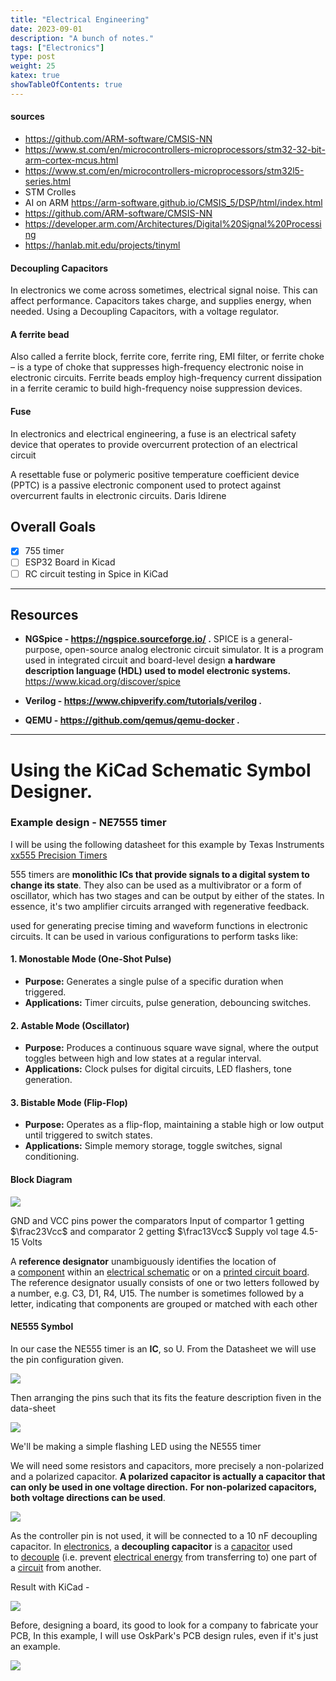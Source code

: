 ```yaml
---
title: "Electrical Engineering"
date: 2023-09-01
description: "A bunch of notes."
tags: ["Electronics"]
type: post
weight: 25
katex: true
showTableOfContents: true
---
```


#### sources
- https://github.com/ARM-software/CMSIS-NN
- https://www.st.com/en/microcontrollers-microprocessors/stm32-32-bit-arm-cortex-mcus.html
- https://www.st.com/en/microcontrollers-microprocessors/stm32l5-series.html
- STM Crolles
- AI on ARM https://arm-software.github.io/CMSIS_5/DSP/html/index.html 
- https://github.com/ARM-software/CMSIS-NN
- https://developer.arm.com/Architectures/Digital%20Signal%20Processing
- https://hanlab.mit.edu/projects/tinyml

#### Decoupling Capacitors
In electronics we come across sometimes, electrical signal noise. This can affect performance.
Capacitors takes charge, and supplies energy, when needed.
Using a Decoupling Capacitors, with a voltage regulator.

#### A ferrite bead 
Also called a ferrite block, ferrite core, ferrite ring, EMI filter, or ferrite choke – is a type of choke that suppresses high-frequency electronic noise in electronic circuits.
Ferrite beads employ high-frequency current dissipation in a ferrite ceramic to build high-frequency noise suppression devices.

#### Fuse
In electronics and electrical engineering, a fuse is an electrical safety device that operates to provide overcurrent protection of an electrical circuit

A resettable fuse or polymeric positive temperature coefficient device (PPTC) is a passive electronic component used to protect against overcurrent faults in electronic circuits. 
Daris Idirene
## Overall Goals
- [x] 755 timer
- [ ] ESP32 Board in Kicad
- [ ] RC circuit testing in Spice in KiCad

***
## Resources

- **NGSpice - https://ngspice.sourceforge.io/  .**
	SPICE is a general-purpose, open-source analog electronic circuit simulator. It is a program used in integrated circuit and board-level design
	**a hardware description language (HDL) used to model electronic systems.**
	https://www.kicad.org/discover/spice

- **Verilog - https://www.chipverify.com/tutorials/verilog .**

- **QEMU - https://github.com/qemus/qemu-docker .**
***
# **Using the KiCad  Schematic Symbol Designer.**
### Example design - **NE7555 timer**
I will be using the following datasheet for this example by Texas Instruments
[xx555 Precision Timers](https://www.ti.com/lit/ds/symlink/ne555.pdf?ts=1724379168692&ref_url=https%253A%252F%252Fwww.mouser.com%252F)

555 timers are **monolithic ICs that provide signals to a digital system to change its state**. They also can be used as a multivibrator or a form of oscillator, which has two stages and can be output by either of the states. In essence, it's two amplifier circuits arranged with regenerative feedback.

used for generating precise timing and waveform functions in electronic circuits. It can be used in various configurations to perform tasks like:
#### 1. **Monostable Mode (One-Shot Pulse)**
- **Purpose:** Generates a single pulse of a specific duration when triggered.
- **Applications:** Timer circuits, pulse generation, debouncing switches.

#### 2. **Astable Mode (Oscillator)**
- **Purpose:** Produces a continuous square wave signal, where the output toggles between high and low states at a regular interval.
- **Applications:** Clock pulses for digital circuits, LED flashers, tone generation.

#### 3. **Bistable Mode (Flip-Flop)**
- **Purpose:** Operates as a flip-flop, maintaining a stable high or low output until triggered to switch states.
- **Applications:** Simple memory storage, toggle switches, signal conditioning.

#### **Block Diagram**

![](NE555.png)

GND and VCC pins power the comparators
	Input of compartor 1 getting 
	$\frac23Vcc$ and comparator 2 getting $\frac13Vcc$ 
	Supply vol tage 4.5-15 Volts

A **reference designator** unambiguously identifies the location of a [component](https://en.wikipedia.org/wiki/Electronic_component "Electronic component") within an [electrical schematic](https://en.wikipedia.org/wiki/Circuit_diagram "Circuit diagram") or on a [printed circuit board](https://en.wikipedia.org/wiki/Printed_circuit_board "Printed circuit board"). The reference designator usually consists of one or two letters followed by a number, e.g. C3, D1, R4, U15. The number is sometimes followed by a letter, indicating that components are grouped or matched with each other

#### NE555 Symbol

In our case the NE555 timer is an **IC**, so U.
From the Datasheet we will use the pin configuration given.

![](block.png)

Then arranging the pins such that its fits the feature description fiven in the data-sheet

![](compo.png)

We'll be making a simple flashing LED using the NE555 timer

We will need some resistors and capacitors, more precisely a non-polarized and a polarized capacitor.
	**A polarized capacitor is actually a capacitor that can only be used in one voltage direction.** **For non-polarized capacitors, both voltage directions can be used**.
	
![](SchematicFound.png)

As the controller pin is not used, it will be connected to a 10 nF decoupling capacitor.
	In [electronics](https://en.wikipedia.org/wiki/Electronics "Electronics"), a **decoupling capacitor** is a [capacitor](https://en.wikipedia.org/wiki/Capacitor "Capacitor") used to [decouple](https://en.wikipedia.org/wiki/Decoupling_(electronics) "Decoupling (electronics)") (i.e. prevent [electrical energy](https://en.wikipedia.org/wiki/Electrical_energy "Electrical energy") from transferring to) one part of a [circuit](https://en.wikipedia.org/wiki/Electrical_network "Electrical network") from another.

Result with KiCad - 

![](Schematic2.png)

Before, designing a board, its good to look for a company to fabricate your PCB,
In this example, I will use OskPark's PCB design rules, even if it's just an example.

![](pcb.png)
